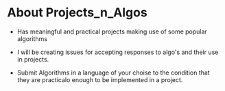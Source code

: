# About Projects_n_Algos
* Has meaningful and practical projects making use of some popular algorithms
* I will be creating issues for accepting responses to algo's and their use in projects.

* Submit Algorithms in a language of your choise to the condition that they are practicalo enough to be implemented in a project.

